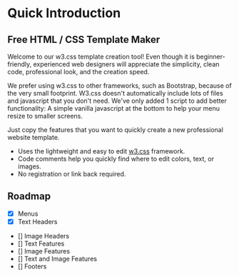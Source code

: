 # Quick Introduction
<!-- position: 1 -->

## Free HTML / CSS Template Maker

Welcome to our w3.css template creation tool! Even though it is beginner-friendly, experienced web designers will appreciate the simplicity, clean code, professional look, and the creation speed.

We prefer using w3.css to other frameworks, such as Bootstrap, because of the very small footprint. W3.css doesn't automatically include lots of files and javascript that you don't need. We've only added 1 script to add better functionality:  A simple vanilla javascript at the bottom to help your menu resize to smaller screens.

Just copy the features that you want to quickly create a new professional website template. 
* Uses the lightweight and easy to edit [w3.css](https://www.w3schools.com/w3css/default.asp) framework.
* Code comments help you quickly find where to edit colors, text, or images.
* No registration or link back required.

## Roadmap

- [x] Menus
- [x] Text Headers
- [] Image Headers
- [] Text Features
- [] Image Features
- [] Text and Image Features
- [] Footers
